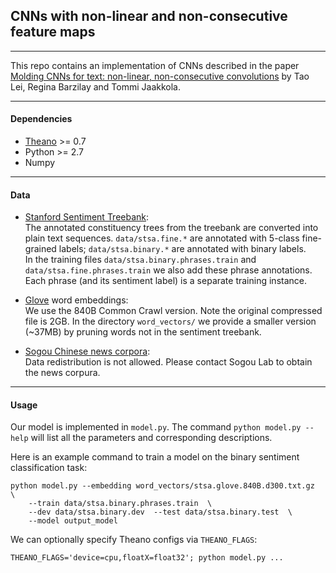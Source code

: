 ## CNNs with non-linear and non-consecutive feature maps

----

This repo contains an implementation of CNNs described in the paper [Molding CNNs for text: non-linear, non-consecutive convolutions](http://arxiv.org/abs/1508.04112) by Tao Lei, Regina Barzilay and Tommi Jaakkola.

----

#### Dependencies

 * [Theano](http://deeplearning.net/software/theano/) >= 0.7
 * Python >= 2.7
 * Numpy

----

#### Data
 
 * [Stanford Sentiment Treebank](http://nlp.stanford.edu/sentiment/index.html): <br>
  The annotated constituency trees from the treebank are converted into plain text sequences. `data/stsa.fine.*` are annotated with 5-class fine-grained labels; `data/stsa.binary.*` are annotated with binary labels. <br>
  In the training files `data/stsa.binary.phrases.train` and `data/stsa.fine.phrases.train` we also add these phrase annotations. Each phrase (and its sentiment label) is a separate training instance.

 * [Glove](http://nlp.stanford.edu/projects/glove/) word embeddings: <br>
  We use the 840B Common Crawl version. Note the original compressed file is 2GB. In the directory `word_vectors/` we provide a smaller version (~37MB) by pruning words not in the sentiment treebank.

 * [Sogou Chinese news corpora](http://www.sogou.com/labs/dl/c.html): <br>
  Data redistribution is not allowed. Please contact Sogou Lab to obtain the news corpura.

----

#### Usage

Our model is implemented in `model.py`. The command `python model.py --help` will list all the parameters and corresponding descriptions.

Here is an example command to train a model on the binary sentiment classification task:
```
python model.py --embedding word_vectors/stsa.glove.840B.d300.txt.gz  \
    --train data/stsa.binary.phrases.train  \
    --dev data/stsa.binary.dev  --test data/stsa.binary.test  \
    --model output_model
```

We can optionally specify Theano configs via `THEANO_FLAGS`:
```
THEANO_FLAGS='device=cpu,floatX=float32'; python model.py ...
```
